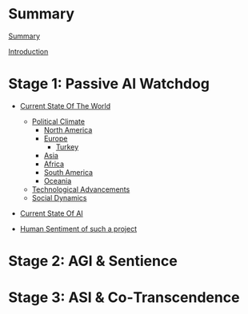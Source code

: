 # Summary

[Summary](README.md)

[Introduction](Introduction.md)

# Stage 1: Passive AI Watchdog

- [Current State Of The World](Stage_1/1_1_Current_State_Of_The_World.md)

  - [Political Climate]()
    - [North America]()
    - [Europe]()
      - [Turkey]()
    - [Asia]()
    - [Africa]()
    - [South America]()
    - [Oceania]()
  - [Technological Advancements]()
  - [Social Dynamics]()

- [Current State Of AI]()
- [Human Sentiment of such a project]()

# Stage 2: AGI & Sentience

# Stage 3: ASI & Co‐Transcendence
